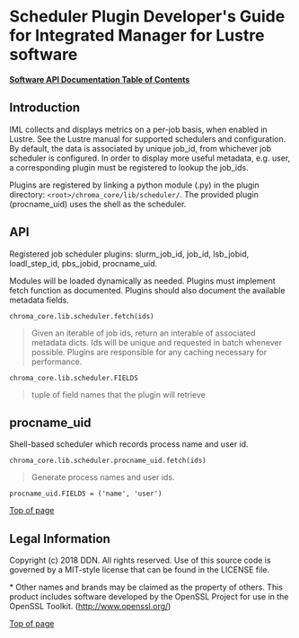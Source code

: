 # <a name="1.0"></a>Scheduler Plugin Developer's Guide for Integrated Manager for Lustre software

[**Software API Documentation Table of Contents**](./api_TOC.md)

## <a name="1.1"></a>Introduction

IML collects and displays metrics on a per-job basis, when enabled in Lustre.
See the Lustre manual for supported schedulers and configuration.
By default, the data is associated by unique job_id, from whichever job scheduler is configured.
In order to display more useful metadata, e.g. user, a corresponding plugin must be registered to lookup the job_ids.

Plugins are registered by linking a python module (.py) in the plugin directory:  `<root>/chroma_core/lib/scheduler/`.
The provided plugin (procname_uid) uses the shell as the scheduler.

## <a name="1.2"></a>API

Registered job scheduler plugins: slurm_job_id, job_id, lsb_jobid, loadl_step_id, pbs_jobid, procname_uid.

Modules will be loaded dynamically as needed. Plugins must implement fetch function as documented. Plugins should also document the available metadata fields.

```
chroma_core.lib.scheduler.fetch(ids)
```
> Given an iterable of job ids, return an interable of associated metadata dicts. Ids will be unique and requested in batch whenever possible. Plugins are responsible for any caching necessary for performance.

```
chroma_core.lib.scheduler.FIELDS
```
> tuple of field names that the plugin will retrieve

## <a name="1.3"></a>procname_uid

Shell-based scheduler which records process name and user id.

```
chroma_core.lib.scheduler.procname_uid.fetch(ids)
```
> Generate process names and user ids.

```
procname_uid.FIELDS = ('name', 'user')
```

[Top of page](#1.0)

## <a name="1.4"></a>Legal Information

Copyright (c) 2018 DDN. All rights reserved.
 Use of this source code is governed by a MIT-style
 license that can be found in the LICENSE file.

\* Other names and brands may be claimed as the property of others.
This product includes software developed by the OpenSSL Project for use in the OpenSSL Toolkit. (http://www.openssl.org/)

[Top of page](#1.0)